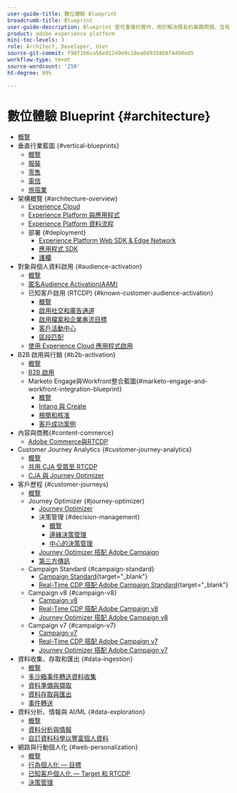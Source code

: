 ```yaml
---
user-guide-title: 數位體驗 Blueprint
breadcrumb-title: Blueprint
user-guide-description: Blueprint 是可重複的實作，用於解決既有的業務問題，含有架構圖、技術考量及相關的文件連結。
product: adobe experience platform
mini-toc-levels: 3
role: Architect, Developer, User
source-git-commit: f98f1b6ca56ed1249e9c18ea04935808f4498ed5
workflow-type: tm+mt
source-wordcount: '250'
ht-degree: 89%

---
```



# 數位體驗 Blueprint {#architecture}

+ [概覽](/help/blueprints/overview.md)
+ 垂直行業藍圖 {#vertical-blueprints}
   + [概覽](/help/blueprints/vertical-blueprints/overview.md)
   + [服裝](/help/blueprints/vertical-blueprints/apparel.md)
   + [零售](/help/blueprints/vertical-blueprints/retail.md)
   + [電信](/help/blueprints/vertical-blueprints/telecommunications.md)
   + [旅宿業](/help/blueprints/vertical-blueprints/travel-hospitality.md)
+ 架構概覽 {#architecture-overview}
   + [Experience Cloud](/help/blueprints/experience-platform/experience-cloud.md)
   + [Experience Platform 與應用程式](/help/blueprints/experience-platform/platform-applications.md)
   + [Experience Platform 資料流程](/help/blueprints/experience-platform/platform-data-flow.md)
   + 部署 {#deployment}
      + [Experience Platform Web SDK &amp; Edge Network](/help/blueprints/experience-platform/deployment/websdk.md)
      + [應用程式 SDK](/help/blueprints/experience-platform/deployment/appsdk.md)
      + [護欄](/help/blueprints/experience-platform/deployment/guardrails.md)
+ 對象與個人資料啟用 {#audience-activation}
   + [概覽](/help/blueprints/audience-activation/overview.md)
   + [匿名Audience Activation(AAM)](/help/blueprints/audience-activation/anonymous.md)
   + 已知客戶啟用 (RTCDP) {#known-customer-audience-activation}
      + [概覽](/help/blueprints/audience-activation/known.md)
      + [啟用社交和廣告通道](/help/blueprints/audience-activation/advertising-activation.md)
      + [啟用檔案和企業串流目標](/help/blueprints/audience-activation/enterprise-destinations.md)
      + [客戶活動中心](/help/blueprints/audience-activation/customer-activity.md)
      + [區段匹配](/help/blueprints/audience-activation/segment-match.md)
   + [使用 Experience Cloud 應用程式啟用](/help/blueprints/audience-activation/platform-and-applications.md)
+ B2B 啟用與行銷 {#b2b-activation}
   + [概覽](/help/blueprints/b2b/overview.md)
   + [B2B 啟用](/help/blueprints/b2b/b2bactivation.md)
   + Marketo Engage與Workfront整合藍圖{#marketo-engage-and-workfront-integration-blueprint}
      + [概覽](/help/blueprints/b2b/marketo-engage-and-workfront-integration-blueprint/overview.md)
      + [Intang 與 Create](/help/blueprints/b2b/marketo-engage-and-workfront-integration-blueprint/intake-and-create.md)
      + [檢閱和核准](/help/blueprints/b2b/marketo-engage-and-workfront-integration-blueprint/review-and-approve-blueprint.md)
      + [客戶成功案例](/help/blueprints/b2b/marketo-engage-and-workfront-integration-blueprint/customer-success-stories.md)
+ 內容與商務{#content-commerce}
   + [Adobe Commerce與RTCDP](/help/blueprints/content-commerce/commerce/commerce-rtcdp.md)
+ Customer Journey Analytics {#customer-journey-analytics}
   + [概覽](/help/blueprints/customer-journey-analytics/overview.md)
   + [共用 CJA 受眾至 RTCDP](/help/blueprints/customer-journey-analytics/cja-rtcdp.md)
   + [CJA 與 Journey Optimizer](/help/blueprints/customer-journey-analytics/cja-ajo.md)
+ 客戶歷程 {#customer-journeys}
   + [概覽](/help/blueprints/customer-journeys/overview.md)
   + Journey Optimizer {#journey-optimizer}
      + [Journey Optimizer](/help/blueprints/customer-journeys/journey-optimizer.md)
      + 決策管理 {#decision-management}
         + [概覽](/help/blueprints/customer-journeys/decision_management/decision-management-overview.md)
         + [邊緣決策管理](/help/blueprints/customer-journeys/decision_management/decision-management-edge.md)
         + [中心的決策管理](/help/blueprints/customer-journeys/decision_management/decision-management-hub.md)
      + [Journey Optimizer 搭配 Adobe Campaign](/help/blueprints/customer-journeys/ajo-and-campaign.md)
      + [第三方傳訊](/help/blueprints/customer-journeys/3rd-party-messaging.md)
   + Campaign Standard {#campaign-standard}
      + [Campaign Standard](https://experienceleague.adobe.com/docs/campaign-standard.html?lang=zh-Hant){target="_blank"}
      + [Real-Time CDP 搭配 Adobe Campaign Standard](https://experienceleague.adobe.com/docs/campaign-standard/using/integrating-with-adobe-cloud/adobe-experience-platform/aep-sources-destinations/get-started-sources-destinations.html?lang=zh-Hant){target="_blank"}
   + Campaign v8 {#campaign-v8}
      + [Campaign v8](/help/blueprints/customer-journeys/campaign-v8.md)
      + [Real-Time CDP 搭配 Adobe Campaign v8](/help/blueprints/customer-journeys/rtcdp-and-campaign-v8.md)
      + [Journey Optimizer 搭配 Adobe Campaign v8](/help/blueprints/customer-journeys/ajo-and-campaign-v8.md)
   + Campaign v7 {#campaign-v7}
      + [Campaign v7](/help/blueprints/customer-journeys/campaign-v7.md)
      + [Real-Time CDP 搭配 Adobe Campaign v7](/help/blueprints/customer-journeys/rtcdp-and-campaign.md)
      + [Journey Optimizer 搭配 Adobe Campaign v7](/help/blueprints/customer-journeys/ajo-and-campaign-v7.md)
+ 資料收集、存取和匯出 {#data-ingestion}
   + [概覽](/help/blueprints/data-ingestion/overview.md)
   + [多沙箱事件轉送資料收集](/help/blueprints/data-ingestion/multi-sandbox-event-forwarding.md)
   + [資料準備與擷取 ](/help/blueprints/data-ingestion/ingestion.md)
   + [資料存取與匯出](/help/blueprints/data-ingestion/egress.md)
   + [事件轉送](/help/blueprints/data-ingestion/server-side-collection.md)
+ 資料分析、情報與 AI/ML {#data-exploration}
   + [概覽](/help/blueprints/data-insights/overview.md)
   + [資料分析與情報](/help/blueprints/data-insights/analysis.md)
   + [自訂資料科學以豐富個人資料](/help/blueprints/data-insights/data-science.md)
+ 網路與行動個人化 {#web-personalization}
   + [概覽](/help/blueprints/web-personalization/overview.md)
   + [行為個人化 — 目標](/help/blueprints/web-personalization/behavioral.md)
   + [已知客戶個人化 — Target 和 RTCDP](/help/blueprints/web-personalization/known-personalization.md)
   + [決策管理](/help/blueprints/web-personalization/decision-management-edge.md)